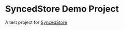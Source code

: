 # SyncedStore Demo Project

A test project for [SyncedStore](https://syncedstore.org/docs/basics/example)
